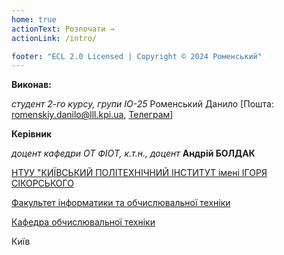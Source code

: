 ```yaml
---
home: true
actionText: Розпочати →
actionLink: /intro/

footer: "ECL 2.0 Licensed | Copyright © 2024 Роменський"
---
```



**Виконав:** 

*студент 2-го курсу, групи ІО-25*<span padding-right:5em></span> Роменський Данило [Пошта: romenskiy.danilo@lll.kpi.ua, <a href="https://t.me/D0wnfal1">Телеграм</a>]

**Керівник**

*доцент кафедри ОТ ФІОТ, к.т.н., доцент*<span padding-right:5em></span> **Андрій БОЛДАК** 

[НТУУ "КИЇВСЬКИЙ ПОЛІТЕХНІЧНИЙ ІНСТИТУТ імені ІГОРЯ СІКОРСЬКОГО](https://kpi.ua/)

[Факультет інформатики та обчислювальної техніки](https://fiot.kpi.ua/)

[Кафедра обчислювальної техніки](https://comsys.kpi.ua/)

Київ

